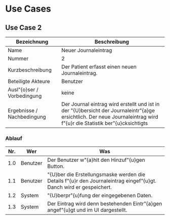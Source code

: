# Use Cases

## Use Case 2

| Bezeichnung | Beschreibung |
| - | - |
| Name | Neuer Journaleintrag |
| Nummer | 2 |
| Kurzbeschreibung | Der Patient erfasst einen neuen Journaleintrag. |
| Beteiligte Akteure | Benutzer |
| Ausl\"{o}ser / Vorbedingung | keine |
| Ergebnisse / Nachbedingung | Der Journal eintrag wird erstellt und ist in der \"{U}bersicht der Journaleintr\"{a}ge ersichtlich. Der neue Journaleintrag wird f\"{u}r die Statistik ber\"{u}cksichtigts |

### Ablauf

| Nr. | Wer | Was |
| - | - | - |
| 1.0 | Benutzer | Der Benutzer w\"{a}hlt den Hinzuf\"{u}gen Button. |
| 1.1 | Benutzer | \"{U}ber die Erstellungsmaske werden die Details f\"{u}r den Journaleintrag eingef\"{u}gt. Danch wird er gespeichert. |
| 1.2 | System | \"{U}berpr\"{u}fung der eingegebenen Daten. |
| 1.3 | System | Der Eintrag wird denn bestehenden Eintr\"{a}gen angef\"{u}gt und im UI dargestellt. |
